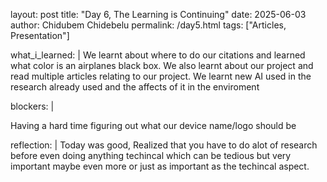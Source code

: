 layout: post
title: "Day 6, The Learning is Continuing"
date: 2025-06-03
author: Chidubem Chidebelu
permalink: /day5.html
tags: ["Articles, Presentation"]

what_i_learned: |
We learnt about where to do our citations and learned what color is an airplanes black box. We also learnt about our project and read multiple articles relating to our project. We learnt new AI used in the research already used and the affects of it in the enviroment 

blockers: |

Having a hard time figuring out what our device name/logo should be

reflection: |
Today was good, Realized that you have to do alot of research before even doing anything techincal which can be tedious but very important maybe even more or just as important as the techincal aspect.
   
